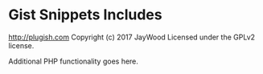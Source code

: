 # Gist Snippets Includes #
http://plugish.com
Copyright (c) 2017 JayWood
Licensed under the GPLv2 license.

Additional PHP functionality goes here.